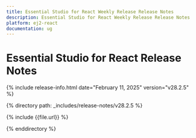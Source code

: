 ```yaml
---
title: Essential Studio for React Weekly Release Release Notes  
description: Essential Studio for React Weekly Release Release Notes  
platform: ej2-react
documentation: ug
---
```


# Essential Studio for React  Release Notes  

{% include release-info.html date="February 11, 2025"  version="v28.2.5" %}

{% directory path: _includes/release-notes/v28.2.5 %}

{% include {{file.url}} %}

{% enddirectory %}